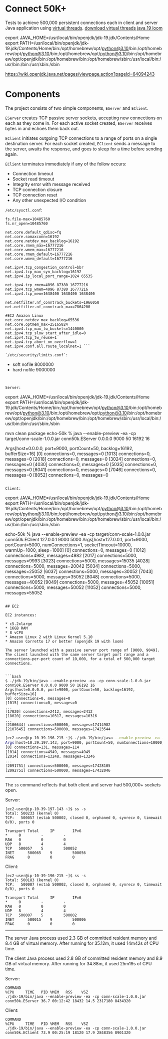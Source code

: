 # Connect 50K+

Tests to achieve 500,000 persistent connections each in client and server
Java application using [virtual threads](https://openjdk.java.net/projects/loom/). [download virtual threads java 19 loom](https://jdk.java.net/19/)

export JAVA_HOME=/usr/local/bin/openjdk/jdk-19.jdk/Contents/Home
export PATH=/usr/local/bin/openjdk/jdk-19.jdk/Contents/Home/bin:/opt/homebrew/opt/python@3.10/bin:/opt/homebrew/opt/python@3.10/bin:/opt/homebrew/opt/python@3.10/bin:/opt/homebrew/opt/openjdk/bin:/opt/homebrew/bin:/opt/homebrew/sbin:/usr/local/bin:/usr/bin:/bin:/usr/sbin:/sbin

https://wiki.openjdk.java.net/pages/viewpage.action?pageId=64094243

# Components

The project consists of two simple components, `EServer` and `EClient`.

`EServer` creates TCP passive server sockets, accepting new connections on each as they come in.
For each active socket created, `EServer` receives bytes in and echoes them back out.

`EClient` initiates outgoing TCP connections to a range of ports on a single destination server.
For each socket created, `EClient` sends a message to the server, awaits the response, and goes to sleep
for a time before sending again.

`EClient` terminates immediately if any of the follow occurs:
* Connection timeout
* Socket read timeout
* Integrity error with message received
* TCP connection closure
* TCP connection reset
* Any other unexpected I/O condition


`/etc/sysctl.conf`:
```
fs.file-max=10485760
fs.nr_open=10485760

net.core.default_qdisc=fq
net.core.somaxconn=16192
net.core.netdev_max_backlog=16192
net.core.rmem_max=16777216
net.core.wmem_max=16777216
net.core.rmem_default=16777216
net.core.wmem_default=16777216

net.ipv4.tcp_congestion_control=bbr
net.ipv4.tcp_max_syn_backlog=16192
net.ipv4.ip_local_port_range=1024 65535

net.ipv4.tcp_rmem=4096 87380 16777216
net.ipv4.tcp_wmem=4096 87380 16777216
net.ipv4.tcp_mem=1638400 1638400 1638400

net.netfilter.nf_conntrack_buckets=1966050
net.netfilter.nf_conntrack_max=7864200

#EC2 Amazon Linux
net.core.netdev_max_backlog=65536
net.core.optmem_max=25165824
net.ipv4.tcp_max_tw_buckets=1440000
net.ipv4.tcp_slow_start_after_idle=0
net.ipv4.tcp_tw_reuse=1 
net.ipv4.tcp_abort_on_overflow=1 
net.ipv4.conf.all.route_localnet=1 ```

`/etc/security/limits.conf`:
```
* soft nofile 8000000
* hard nofile 9000000
```


Server:
```
export JAVA_HOME=/usr/local/bin/openjdk/jdk-19.jdk/Contents/Home
export PATH=/usr/local/bin/openjdk/jdk-19.jdk/Contents/Home/bin:/opt/homebrew/opt/python@3.10/bin:/opt/homebrew/opt/python@3.10/bin:/opt/homebrew/opt/python@3.10/bin:/opt/homebrew/opt/openjdk/bin:/opt/homebrew/bin:/opt/homebrew/sbin:/usr/local/bin:/usr/bin:/bin:/usr/sbin:/sbin

mvn clean package
echo-50k % java --enable-preview -ea -cp target/conn-scale-1.0.0.jar conn50k.EServer 0.0.0.0 9000 50 16192 16

Args[host=0.0.0.0, port=9000, portCount=50, backlog=16192, bufferSize=16]
[0] connections=0, messages=0
[1013] connections=0, messages=0
[2018] connections=0, messages=0
[3024] connections=0, messages=0
[4030] connections=0, messages=0
[5035] connections=0, messages=0
[6041] connections=0, messages=0
[7046] connections=0, messages=0
[8052] connections=0, messages=0
```

Client:
```
export JAVA_HOME=/usr/local/bin/openjdk/jdk-19.jdk/Contents/Home
export PATH=/usr/local/bin/openjdk/jdk-19.jdk/Contents/Home/bin:/opt/homebrew/opt/python@3.10/bin:/opt/homebrew/opt/python@3.10/bin:/opt/homebrew/opt/python@3.10/bin:/opt/homebrew/opt/openjdk/bin:/opt/homebrew/bin:/opt/homebrew/sbin:/usr/local/bin:/usr/bin:/bin:/usr/sbin:/sbin

echo-50k % java --enable-preview -ea -cp target/conn-scale-1.0.0.jar conn50k.EClient 127.0.0.1 9000 5000
Args[host=127.0.0.1, port=9000, portCount=5000, numConnections=1, socketTimeout=10000, warmUp=1000, sleep=1000]
[0] connections=0, messages=0
[1012] connections=4982, messages=4982
[2017] connections=5000, messages=9993
[3023] connections=5000, messages=15035
[4028] connections=5000, messages=20042
[5034] connections=5000, messages=25052
[6037] connections=5000, messages=30052
[7043] connections=5000, messages=35052
[8048] connections=5000, messages=40052
[9049] connections=5000, messages=45052
[10051] connections=5000, messages=50052
[11052] connections=5000, messages=55052

```

## EC2

EC2 instances:

* c5.2xlarge
* 16GB RAM
* 8 vCPU
* Amazon Linux 2 with Linux Kernel 5.10
* Amazon Corretto 17 or better (openjdk 19 with loom)

The server launched with a passive server port range of [9000, 9049].
The client launched with the same server target port range and a connections-per-port count of 10,000, for a total of 500,000 target connections.


```bash
$ ./jdk-19/bin/java --enable-preview -ea -cp conn-scale-1.0.0.jar conn50k.EServer 0.0.0.0 9000 50 16192 16
Args[host=0.0.0.0, port=9000, portCount=50, backlog=16192, bufferSize=16]
[0] connections=0, messages=0
[1015] connections=0, messages=0
...
[17020] connections=2412, messages=2412
[18020] connections=10317, messages=10316
...
[2106644] connections=500000, messages=17414982
[2107645] connections=500000, messages=17423544
```

```bash
[ec2-user@ip-10-39-196-215 ~]$ ./jdk-19/bin/java --enable-preview -ea -cp conn-scale-1.0.0.jar conn50k.EClient 10.39.197.143 9000 50 10000 30000 60000 60000
Args[host=10.39.197.143, port=9000, portCount=50, numConnections=10000, socketTimeout=30000, warmUp=60000, sleep=60000]
[0] connections=131, messages=114
[1014] connections=4949, messages=4949
[2014] connections=13248, messages=13246
...
[2091751] connections=500000, messages=17428105
[2092751] connections=500000, messages=17432046
```

---

The `ss` command reflects that both client and server had 500,000+ sockets open.

Server:
```
[ec2-user@ip-10-39-197-143 ~]$ ss -s
Total: 500233 (kernel 0)
TCP:   500057 (estab 500002, closed 0, orphaned 0, synrecv 0, timewait 0/0), ports 0

Transport Total     IP        IPv6
*	  0         -         -        
RAW	  0         0         0        
UDP	  8         4         4        
TCP	  500057    5         500052   
INET	  500065    9         500056   
FRAG	  0         0         0 
```

Client:
```
[ec2-user@ip-10-39-196-215 ~]$ ss -s
Total: 500183 (kernel 0)
TCP:   500007 (estab 500002, closed 0, orphaned 0, synrecv 0, timewait 0/0), ports 0

Transport Total     IP        IPv6
*	  0         -         -        
RAW	  0         0         0        
UDP	  8         4         4        
TCP	  500007    5         500002   
INET	  500015    9         500006   
FRAG	  0         0         0 
```

---

The server Java process used 2.3 GB of committed resident memory and 8.4 GB of virtual memory.
After running for 35.12m, it used 14m42s of CPU time.

The client Java process used 2.8 GB of committed resident memory and 8.9 GB of virtual memory.
After running for 34.88m, it used 25m19s of CPU time.


Server:
```
COMMAND                                                                                              %CPU     TIME   PID %MEM   RSS    VSZ
./jdk-19/bin/java --enable-preview -ea -cp conn-scale-1.0.0.jar conn50k.EServer 36.7 00:12:42 18432 14.5 2317180 8434320
```

Client:
```
COMMAND                                                                                              %CPU     TIME   PID %MEM   RSS    VSZ
./jdk-19/bin/java --enable-preview -ea -cp conn-scale-1.0.0.jar conn50k.EClient 73.9 00:25:19 18120 17.9 2848356 8901320
```
